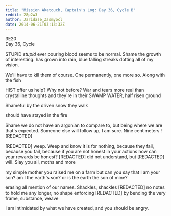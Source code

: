 ```yaml
---
title: "Mission Akatouch, Captain's Log: Day 36, Cycle B"
reddit: 28p2w3
author: Jaridase_Zasmyocl
date: 2014-06-21T03:13:32Z
---
```


3E20     
Day 36, Cycle 

STUPID *stupid* ever pouring blood seems to be normal. Shame the growth of interesting. has grown into rain, blue falling streaks dotting all of my vision.

We'll have to kill them of course. One permanently, one more so. Along with the fish 

HIST offer us help? Why not before? War and tears more real than crystalline thoughts and they're in their SWAMP WATER, half risen ground

Shameful by the driven snow they walk

should have stayed in the fire

Shame we do not have an argonian to compare to, but being where we are that's expected. Someone else will follow up, I am sure. Nine centimeters ! [REDACTED]

[REDACTED] weep. Weep and know it is for nothing, because they fail, because you fail, because if you are not honest in your actions how can your rewards be honest? [REDACTED] did not understand, but [REDACTED] will. Slay you all, moths and more

my simple mother you raised me on a farm but can you say that I am your son? am I the earth's son? or is the earth the son of mine? 

erasing all mention of our names. Shackles, shackles [REDACTED] no notes to hold me any longer, no shape enforcing [REDACTED] by bending the very frame, substance, weave

I am intimidated by what we have created, and you should be angry.
